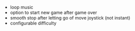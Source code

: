 - loop music
- option to start new game after game over
- smooth stop after letting go of move joystick (not instant)
- configurable difficulty
